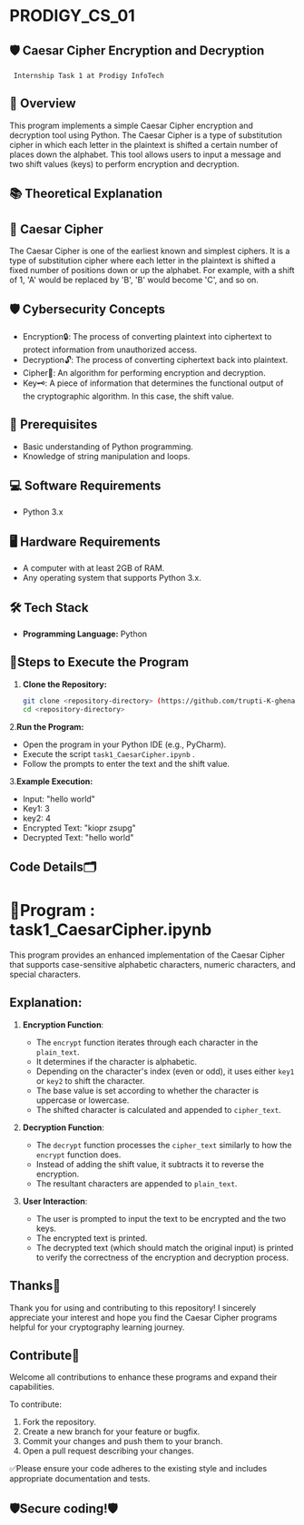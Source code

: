 # PRODIGY_CS_01
## 🛡️ Caesar Cipher Encryption and Decryption 
     Internship Task 1 at Prodigy InfoTech

## 📜 Overview
This program implements a simple Caesar Cipher encryption and decryption tool using Python. The Caesar Cipher is a type of substitution cipher 
in which each letter in the plaintext is shifted a certain number of places down the alphabet. 
This tool allows users to input a message and two shift values (keys) to perform encryption and decryption.

## 📚 Theoretical Explanation

## 🔐 Caesar Cipher
The Caesar Cipher is one of the earliest known and simplest ciphers. It is a type of substitution cipher where each letter in the plaintext is shifted a fixed number of positions down or up the alphabet. For example, with a shift of 1, 'A' would be replaced by 'B', 'B' would become 'C', and so on.

## 🛡️ Cybersecurity Concepts
- Encryption🔒: The process of converting plaintext into ciphertext to protect information from unauthorized access.
- Decryption🔓: The process of converting ciphertext back into plaintext.
- Cipher🧩: An algorithm for performing encryption and decryption.
- Key🗝️: A piece of information that determines the functional output of the cryptographic algorithm. In this case, the shift value.

## 📝 Prerequisites
- Basic understanding of Python programming.
- Knowledge of string manipulation and loops.

## 💻 Software Requirements
- Python 3.x

## 🖥️ Hardware Requirements
- A computer with at least 2GB of RAM.
- Any operating system that supports Python 3.x.

## 🛠️ Tech Stack
- **Programming Language:** Python

## 🚀Steps to Execute the Program
1. **Clone the Repository:**
   ```bash
   git clone <repository-directory> (https://github.com/trupti-K-ghenand/PRODIGY_CS_01)
   cd <repository-directory>
   ```

 2.**Run the Program:**
- Open the program in your Python IDE (e.g., PyCharm).
- Execute the script `task1_CaesarCipher.ipynb` .
- Follow the prompts to enter the text and the shift value.

3.**Example Execution:**
- Input: "hello world"
- Key1: 3
- key2: 4
- Encrypted Text: "kiopr zsupg"
- Decrypted Text: "hello world"

## Code Details🗂️
# 📄Program : task1_CaesarCipher.ipynb
This program provides an enhanced implementation of the Caesar Cipher that supports case-sensitive alphabetic characters, numeric characters, and special characters.

## Explanation:
1. **Encryption Function**:
    - The `encrypt` function iterates through each character in the `plain_text`.
    - It determines if the character is alphabetic.
    - Depending on the character's index (even or odd), it uses either `key1` or `key2` to shift the character.
    - The base value is set according to whether the character is uppercase or lowercase.
    - The shifted character is calculated and appended to `cipher_text`.

2. **Decryption Function**:
    - The `decrypt` function processes the `cipher_text` similarly to how the `encrypt` function does.
    - Instead of adding the shift value, it subtracts it to reverse the encryption.
    - The resultant characters are appended to `plain_text`.

3. **User Interaction**:
    - The user is prompted to input the text to be encrypted and the two keys.
    - The encrypted text is printed.
    - The decrypted text (which should match the original input) is printed to verify the correctness of the encryption and decryption process.

## Thanks👏
Thank you for using and contributing to this repository! I sincerely appreciate your interest and hope you find the Caesar Cipher programs helpful for your cryptography learning journey.

## Contribute🤝
Welcome all contributions to enhance these programs and expand their capabilities.

To contribute:
1. Fork the repository.
2. Create a new branch for your feature or bugfix.
3. Commit your changes and push them to your branch.
4. Open a pull request describing your changes.

✅Please ensure your code adheres to the existing style and includes appropriate documentation and tests.


## 🛡️Secure coding!🛡️

